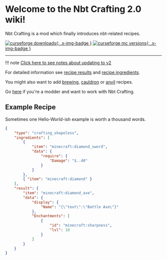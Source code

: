 # Welcome to the Nbt Crafting 2.0 wiki!

Nbt Crafting is a mod which finally introduces nbt-related recipes.

[![curseforge downloads](https://cf.way2muchnoise.eu/full_nbt-crafting_downloads.svg){: .x-img-badge }](https://minecraft.curseforge.com/projects/nbt-crafting)
[![curseforge mc versions](https://cf.way2muchnoise.eu/versions/nbt-crafting.svg){: .x-img-badge }](https://minecraft.curseforge.com/projects/nbt-crafting)

---

!!! note
	[Click here to see notes about updating to v2](../updating)

For detailed information see [recipe results](recipe-parts/ingredients/remainders) and [recipe ingredients](recipe-parts/ingredients/ingredients).

You might also want to add [brewing](recipe-types/brewing), [cauldron](recipe-types/cauldron) or [anvil](recipe-types/anvil) recipes.

Go [here](modders.md) if you're a modder and want to work with Nbt Crafting.

## Example Recipe
Sometimes one Hello-World-ish example is worth a thousand words.

```json
{
	"type": "crafting_shapeless",
	"ingredients": [
		{
			"item": "minecraft:diamond_sword",
			"data": {
				"require": {
					"Damage": "$..40"
				}
			}
		},
		{ "item": "minecraft:diamond" }
	],
	"result": {
		"item": "minecraft:diamond_axe",
		"data": {
			"display": {
				"Name": "{\"text\":\"Battle Axe\"}"
			},
			"Enchantments": [
				{
					"id": "minecraft:sharpness",
					"lvl": 10
				}
			]
		}
	}
}
```
